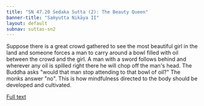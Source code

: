 ```yaml
---
title: "SN 47.20 Sedaka Sutta (2): The Beauty Queen"
banner-title: "Saṁyutta Nikāya II" 
layout: default 
subnav: suttas-sn2
---
```


Suppose there is a great crowd gathered to see the most beautiful girl in the land and someone forces a man to carry around a bowl filled with oil between the crowd and the girl. A man with a sword follows behind and wherever any oil is spilled right there he will chop off the man's head. The Buddha asks "would that man stop attending to that bowl of oil?" The monks answer "no". This is how mindfulness directed to the body should be developed and cultivated.

[Full text](https://www.dhammatalks.org/suttas/SN/SN47_20.html)
